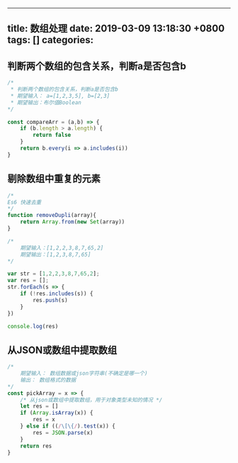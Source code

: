 
---
title: 数组处理
date: 2019-03-09 13:18:30 +0800
tags: []
categories: 
---
<a name="381c019a"></a>
## **判断两个数组的包含关系，判断a是否包含b**
```javascript
/*
 * 判断两个数组的包含关系，判断a是否包含b
 * 期望输入： a=[1,2,3,5], b=[2,3]
 * 期望输出：布尔值Boolean
*/

const compareArr = (a,b) => {
    if (b.length > a.length) {
        return false
    }
    return b.every(i => a.includes(i))
}
```


<a name="da646e65"></a>
## 剔除数组中重复的元素

```javascript
/*
Es6 快速去重
*/
function removeDupli(array){
	return Array.from(new Set(array))
}
```

```javascript
/*
    期望输入：[1,2,2,3,8,7,65,2]
    期望输出：[1,2,3,8,7,65]
*/

var str = [1,2,2,3,8,7,65,2];
var res = [];
str.forEach(s => {
    if (!res.includes(s)) {
        res.push(s)
    }
})

console.log(res)
```


<a name="3f0364ce"></a>
## 从JSON或数组中提取数组
```javascript
/*
    期望输入： 数组数据或json字符串(不确定是哪一个)
    输出： 数组格式的数据
*/
const pickArray = x => {
    /* 从json或数组中提取数组，用于对象类型未知的情况 */
    let res = []
    if (Array.isArray(x)) {
        res = x
    } else if ((/\[\{/).test(x)) {
        res = JSON.parse(x)
    }
    return res
}
```


